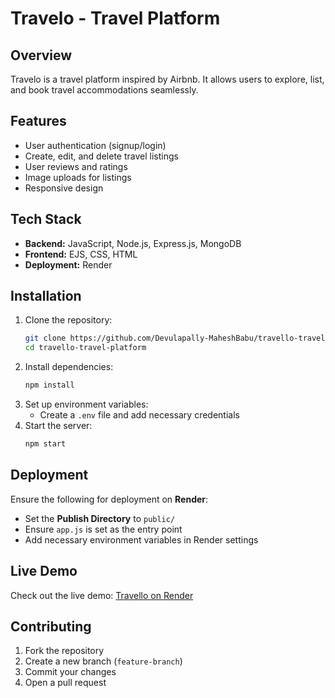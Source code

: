 # Travelo - Travel Platform

## Overview
Travelo is a travel platform inspired by Airbnb. It allows users to explore, list, and book travel accommodations seamlessly.

## Features
- User authentication (signup/login)
- Create, edit, and delete travel listings
- User reviews and ratings
- Image uploads for listings
- Responsive design

## Tech Stack
- **Backend:** JavaScript, Node.js, Express.js, MongoDB
- **Frontend:**  EJS, CSS, HTML
- **Deployment:** Render

## Installation
1. Clone the repository:
   ```sh
   git clone https://github.com/Devulapally-MaheshBabu/travello-travel-platform.git
   cd travello-travel-platform
   ```
2. Install dependencies:
   ```sh
   npm install
   ```
3. Set up environment variables:
   - Create a `.env` file and add necessary credentials
4. Start the server:
   ```sh
   npm start
   ```

## Deployment
Ensure the following for deployment on **Render**:
- Set the **Publish Directory** to `public/`
- Ensure `app.js` is set as the entry point
- Add necessary environment variables in Render settings

## Live Demo
Check out the live demo: [Travello on Render](https://travello-42cb.onrender.com/listings)

## Contributing
1. Fork the repository
2. Create a new branch (`feature-branch`)
3. Commit your changes
4. Open a pull request
